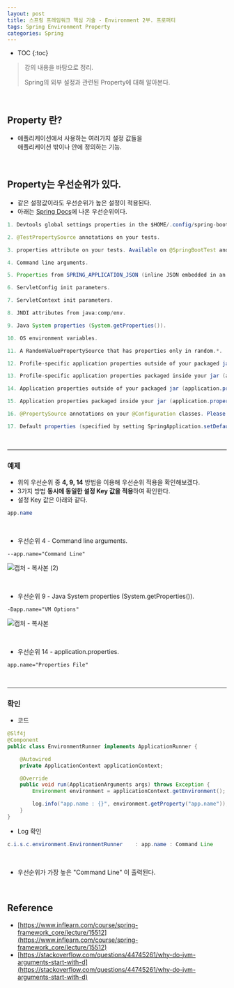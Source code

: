 ```yaml
---
layout: post
title: 스프링 프레임워크 핵심 기술 - Environment 2부. 프로퍼티
tags: Spring Environment Property
categories: Spring
---
```


* TOC
{:toc}
> 강의 내용을 바탕으로 정리.  
>
> Spring의 외부 설정과 관련된 Property에 대해 알아본다.
  
<br>  

## Property 란?
* 애플리케이션에서 사용하는 여러가지 설정 값들을<br>애플리케이션 밖이나 안에 정의하는 기능.

<br>  

## Property는 우선순위가 있다.
* 같은 설정값이라도 우선순위가 높은 설정이 적용된다.
* 아래는 [Spring Docs](https://docs.spring.io/spring-boot/docs/current/reference/html/spring-boot-features.html#boot-features-external-config)에 나온 우선순위이다.

```java
1. Devtools global settings properties in the $HOME/.config/spring-boot directory when devtools is active.

2. @TestPropertySource annotations on your tests.

3. properties attribute on your tests. Available on @SpringBootTest and the test annotations for testing a particular slice of your application.

4. Command line arguments.

5. Properties from SPRING_APPLICATION_JSON (inline JSON embedded in an environment variable or system property).

6. ServletConfig init parameters.

7. ServletContext init parameters.

8. JNDI attributes from java:comp/env.

9. Java System properties (System.getProperties()).

10. OS environment variables.

11. A RandomValuePropertySource that has properties only in random.*.

12. Profile-specific application properties outside of your packaged jar (application-{profile}.properties and YAML variants).

13. Profile-specific application properties packaged inside your jar (application-{profile}.properties and YAML variants).

14. Application properties outside of your packaged jar (application.properties and YAML variants).

15. Application properties packaged inside your jar (application.properties and YAML variants).

16. @PropertySource annotations on your @Configuration classes. Please note that such property sources are not added to the Environment until the application context is being refreshed. This is too late to configure certain properties such as logging.* and spring.main.* which are read before refresh begins.

17. Default properties (specified by setting SpringApplication.setDefaultProperties).
```

<br>  

***  

### 예제
* 위의 우선순위 중 **4, 9, 14** 방법을 이용해 우선순위 적용을 확인해보겠다.
* 3가지 방법 **동시에 동일한 설정 Key 값을 적용**하여 확인한다.
* 설정 Key 값은 아래와 같다.  

```java
app.name
```

<br>  

* 우선순위 4 - Command line arguments.  

```properties
--app.name="Command Line"
```

![캡처 - 복사본 (2)](https://user-images.githubusercontent.com/25604495/82790654-5fab2480-9ea7-11ea-985b-97b1209f23fc.PNG)

<br>  

* 우선순위 9 - Java System properties (System.getProperties()).  

```properties
-Dapp.name="VM Options"
```
![캡처 - 복사본](https://user-images.githubusercontent.com/25604495/82790659-633eab80-9ea7-11ea-9b30-5ddc808e8649.PNG)  

<br>  

* 우선순위 14 - application.properties.  

```properties
app.name="Properties File"
```

<br>  

***  

### 확인

* 코드

```java
@Slf4j
@Component
public class EnvironmentRunner implements ApplicationRunner {

    @Autowired
    private ApplicationContext applicationContext;

    @Override
    public void run(ApplicationArguments args) throws Exception {
        Environment environment = applicationContext.getEnvironment();

        log.info("app.name : {}", environment.getProperty("app.name"));
    }
}
```

* Log 확인  

```java
c.i.s.c.environment.EnvironmentRunner    : app.name : Command Line
```

<br>  

* 우선순위가 가장 높은 "Command Line" 이 출력된다.

  
<br>  

## Reference
* [https://www.inflearn.com/course/spring-framework_core/lecture/15512](https://www.inflearn.com/course/spring-framework_core/lecture/15512)  
* [https://stackoverflow.com/questions/44745261/why-do-jvm-arguments-start-with-d](https://stackoverflow.com/questions/44745261/why-do-jvm-arguments-start-with-d)
